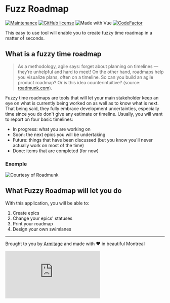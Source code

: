 # Fuzz Roadmap

[![Maintenance](https://img.shields.io/badge/Maintained%3F-yes-green.svg)](https://github.com/Armitage35/fuzzy-roadmap/graphs/commit-activity)
[![GitHub license](https://img.shields.io/github/license/Naereen/StrapDown.js.svg)](https://github.com/Armitage35/fuzzy-roadmap/blob/dev/LICENSE)
![Made with Vue](https://img.shields.io/badge/Made%20with-Vue.js-%2341b883)
[![CodeFactor](https://www.codefactor.io/repository/github/armitage35/fuzzy-roadmap/badge)](https://www.codefactor.io/repository/github/armitage35/fuzzy-roadmap)

This easy to use tool will enable you to create fuzzy time roadmap in a matter of seconds.

## What is a fuzzy time roadmap

> As a methodology, agile says: forget about planning on timelines — they’re unhelpful and hard to meet! On the other hand, roadmaps help you visualize plans, often on a timeline. So can you build an agile product roadmap? Or is this idea counterintuitive? (source: [roadmunk.com](https://roadmunk.com/guides/are-agile-product-roadmaps-counterintuitive/)).

Fuzzy time roadmaps are tools that will let your main stakeholder keep an eye on what is currently being worked on as well as to know what is next. That being said, they fully embrace development uncertainties, especially time since you do don't give any estimate or timeline. Usually, you will want to report on four basic timelines:

- In progress: what you are working on
- Soon: the next epics you will be undertaking
- Future: things that have been discussed (but you know you'll never actually work on most of the time)
- Done: items that are  completed (for now)

### Exemple

![Courtesy of Roadmunk](https://roadmunk.com/blog/wp-content/uploads/2017/03/Theme-View.png)

## What Fuzzy Roadmap will let you do

With this application, you will be able to:

1. Create epics
1. Change your epics' statuses
1. Print your roadmap
1. Design your own swimlanes

---
Brought to you by [Armitage](https://www.linkedin.com/in/adrien-d-ahlqvist-4179b33b/) and made with :heart: in beautiful Montreal

[![Analytics](https://ga-beacon.appspot.com/UA-146122558-1/github.com/Naereen/badges/README.md?pixel)](https://GitHub.com/armitage35)
